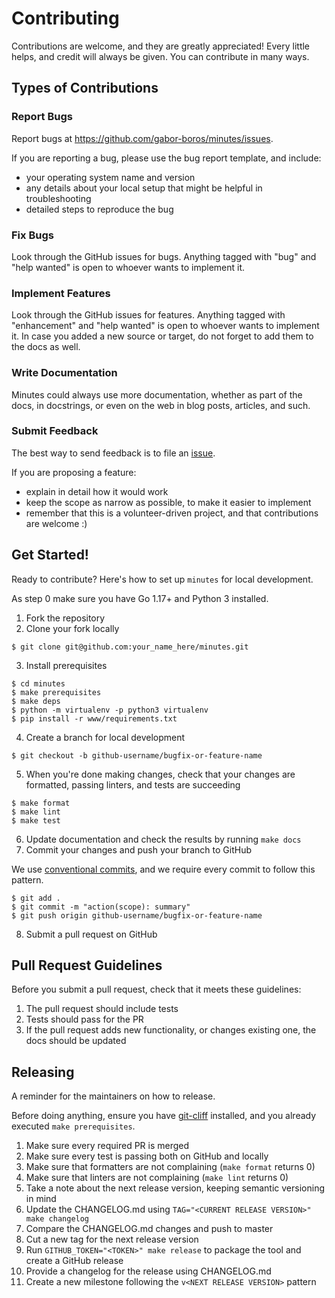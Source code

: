 # Contributing

Contributions are welcome, and they are greatly appreciated! Every little helps, and credit will always be given. You can contribute in many ways.

## Types of Contributions

### Report Bugs

Report bugs at <https://github.com/gabor-boros/minutes/issues>.

If you are reporting a bug, please use the bug report template, and include:

- your operating system name and version
- any details about your local setup that might be helpful in troubleshooting
- detailed steps to reproduce the bug

### Fix Bugs

Look through the GitHub issues for bugs. Anything tagged with "bug" and "help wanted" is open to whoever wants to implement it.

### Implement Features

Look through the GitHub issues for features. Anything tagged with "enhancement" and "help wanted" is open to whoever wants to implement it. In case you added a new source or target, do not forget to add them to the docs as well.

### Write Documentation

Minutes could always use more documentation, whether as part of the docs, in docstrings, or even on the web in blog posts, articles, and such.

### Submit Feedback

The best way to send feedback is to file an [issue](https://github.com/gabor-boros/minutes/issues).

If you are proposing a feature:

- explain in detail how it would work
- keep the scope as narrow as possible, to make it easier to implement
- remember that this is a volunteer-driven project, and that contributions are welcome :)

## Get Started!

Ready to contribute? Here's how to set up `minutes` for local development.

As step 0 make sure you have Go 1.17+ and Python 3 installed.

1. Fork the repository
2. Clone your fork locally

```shell
$ git clone git@github.com:your_name_here/minutes.git
```

3. Install prerequisites

```shell
$ cd minutes
$ make prerequisites
$ make deps
$ python -m virtualenv -p python3 virtualenv
$ pip install -r www/requirements.txt
```

4. Create a branch for local development

```shell
$ git checkout -b github-username/bugfix-or-feature-name
```

5. When you're done making changes, check that your changes are formatted, passing linters, and tests are succeeding

```shell
$ make format
$ make lint
$ make test
```

6. Update documentation and check the results by running `make docs`
7. Commit your changes and push your branch to GitHub

We use [conventional commits](https://www.conventionalcommits.org/en/v1.0.0-beta.2/), and we require every commit to
follow this pattern.

```shell
$ git add .
$ git commit -m "action(scope): summary"
$ git push origin github-username/bugfix-or-feature-name
```

8. Submit a pull request on GitHub

## Pull Request Guidelines

Before you submit a pull request, check that it meets these guidelines:

1. The pull request should include tests
2. Tests should pass for the PR
3. If the pull request adds new functionality, or changes existing one, the docs should be updated

## Releasing

A reminder for the maintainers on how to release.

Before doing anything, ensure you have [git-cliff](https://github.com/orhun/git-cliff) installed, and you already
executed `make prerequisites`.

1. Make sure every required PR is merged
2. Make sure every test is passing both on GitHub and locally
3. Make sure that formatters are not complaining (`make format` returns 0)
4. Make sure that linters are not complaining (`make lint` returns 0)
5. Take a note about the next release version, keeping semantic versioning in mind
6. Update the CHANGELOG.md using `TAG="<CURRENT RELEASE VERSION>" make changelog`
7. Compare the CHANGELOG.md changes and push to master
8. Cut a new tag for the next release version 
9. Run `GITHUB_TOKEN="<TOKEN>" make release` to package the tool and create a GitHub release
10. Provide a changelog for the release using CHANGELOG.md
11. Create a new milestone following the `v<NEXT RELEASE VERSION>` pattern